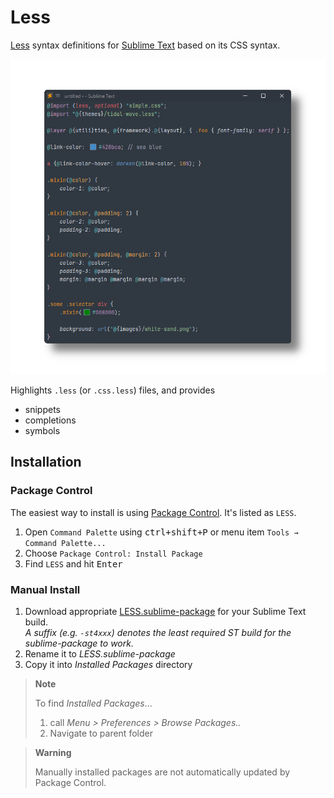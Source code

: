 # Less

[Less](https://lesscss.org) syntax definitions for [Sublime Text](https://www.sublimetext.com) based on its CSS syntax.

![](preview.png)

Highlights `.less` (or `.css.less`) files, and provides

- snippets
- completions
- symbols

## Installation

### Package Control

The easiest way to install is using [Package Control](https://packagecontrol.io). It's listed as `LESS`.

1. Open `Command Palette` using <kbd>ctrl+shift+P</kbd> or menu item `Tools → Command Palette...`
2. Choose `Package Control: Install Package`
3. Find `LESS` and hit <kbd>Enter</kbd>

### Manual Install

1. Download appropriate [LESS.sublime-package](https://github.com/SublimeText/LESS/releases) for your Sublime Text build.  
   _A suffix (e.g. `-st4xxx`) denotes the least required ST build for the sublime-package to work._
2. Rename it to _LESS.sublime-package_
3. Copy it into _Installed Packages_ directory

> **Note**
>
> To find _Installed Packages_...
>
> 1. call _Menu > Preferences > Browse Packages.._
> 2. Navigate to parent folder

> **Warning**
>
> Manually installed packages are not automatically updated by Package Control.
